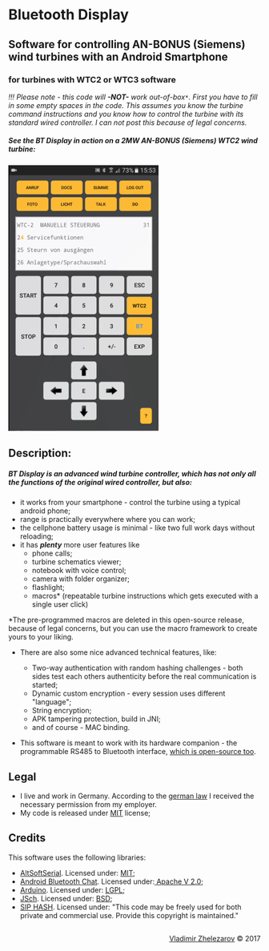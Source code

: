 # Bluetooth Display
## Software for controlling AN-BONUS (Siemens) wind turbines with an Android Smartphone
### for turbines with WTC2 or WTC3 software

_!!! Please note - this code will **-NOT-** work out-of-box`*`. First you have to fill in some empty spaces in the code. This assumes you know the turbine command instructions and you know how to control the turbine with its standard wired controller. I can not post this because of legal concerns._

##### See the BT Display in action on a 2MW AN-BONUS (Siemens) WTC2 wind turbine:
[![YouTube Video](btdisplay.png "click for a YouTube Video")](https://youtu.be/T3RdbmtGXXk)

## Description:

##### BT Display is an advanced wind turbine controller, which has not only all the functions of the original wired controller, but also:
- it works from your smartphone - control the turbine using a typical android phone;
- range is practically everywhere where you can work;
- the cellphone battery usage is minimal - like two full work days without reloading;
- it has **_plenty_** more user features like 
  - phone calls;
  - turbine schematics viewer;
  - notebook with voice control;
  - camera with folder organizer;
  - flashlight;
  - macros* (repeatable turbine instructions which gets executed with a single user click)

*The pre-programmed macros are deleted in this open-source release, because of legal concerns, but you can use the macro framework to create yours to your liking.

- There are also some nice advanced technical features, like:
  - Two-way authentication with random hashing challenges - both sides test each others authenticity before the real communication is started;
  - Dynamic custom encryption - every session uses different "language";
  - String encryption;
  - APK tampering protection, build in JNI;
  - and of course - MAC binding.
  
- This software is meant to work with its hardware companion - the programmable RS485 to Bluetooth interface, [which is open-source too](https://github.com/vlzware/Serial-to-Bluetooth).

## Legal
- I live and work in Germany. According to the <a href="https://de.wikipedia.org/wiki/Arbeitnehmererfindung">german law</a> I received the necessary permission from my employer.
- My code is released under [MIT](LICENSE) license;

## Credits
This software uses the following libraries:

  - <a href="http://www.pjrc.com/teensy/td_libs_AltSoftSerial.html">AltSoftSerial</a>. Licensed under: <a href="https://github.com/PaulStoffregen/AltSoftSerial">MIT</a>;
  - <a href="https://github.com/googlesamples/android-BluetoothChat">Android Bluetooth Chat</a>. Licensed under:<a href="https://github.com/googlesamples/android-BluetoothChat/blob/master/LICENSE"> Apache V 2.0</a>;
  - <a href="https://www.arduino.cc/en/Main/FAQ">Arduino</a>. Licensed under: <a href="https://github.com/arduino/Arduino/blob/master/license.txt">LGPL</a>;
  - <a href="http://www.jcraft.com/jsch/">JSch</a>. Licensed under: <a href="http://www.jcraft.com/jsch/LICENSE.txt">BSD</a>;
  - <a href="http://www.forward.com.au/pfod/SipHashLibrary/index.html">SIP HASH</a>. Licensed under: "This code may be freely used for both private and commercial use. Provide this copyright is maintained."


## 
<p style="text-align: right">
    <a href="https://vlzware.com">Vladimir Zhelezarov</a> © 2017
</p>
